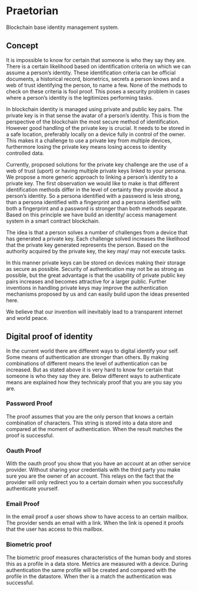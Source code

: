 # Praetorian
Blockchain base identity management system.

## Concept
It is impossible to know for certain that someone is who they say they are. There is a certain likelihood based on identification criteria on which we can assume a person’s identity. These identification criteria can be official documents, a historical record, biometrics, secrets a person knows and a web of trust identifying the person, to name a few. None of the methods to check on these criteria is fool proof. This poses a security problem in cases where a person’s identity is the legitimizes performing tasks.

In blockchain identity is managed using private and public key pairs. The private key is in that sense the avatar of a person’s identity. This is from the perspective of the blockchain the most secure method of identification. However good handling of the private key is crucial. It needs to be stored in a safe location, preferably locally on a device fully in control of the owner. This makes it a challenge to use a private key from multiple devices, furthermore losing the private key means losing access to identity controlled data. 

Currently, proposed solutions for the private key challenge are the use of a web of trust (uport) or having multiple private keys linked to your persona. We propose a more generic approach to linking a person’s identity to a private key. The first observation we would like to make is that different identification methods differ in the level  of certainty they provide about a person’s identity. So a persona identified with a password is less strong, than a persona identified with a fingerprint and a persona identified with both a fingerprint and a password is stronger than both methods separate. Based on this principle we have build an identity/ access management system in a smart contract blockchain.

The idea is that a person solves a number of challenges from a device that has generated a private key. Each challenge solved increases the likelihood that the private key generated represents the person. Based on the authority acquired by the private key, the key may/  may not execute tasks. 

In this manner private keys can be stored on devices making their storage as secure as possible. Security of authentication may not be as strong as possible, but the great advantage is that the usability of private public key pairs increases and becomes attractive for a larger public. Further inventions in handling private keys may improve the authentication mechanisms proposed by us and can easily build upon the ideas presented here.

We believe that our invention will inevitably lead to a transparent internet and world peace.

## Digital proof of identity
In the current world there are different ways to digital identify your self. Some means of authentication are stronger than others. By making combinations of different means the level of authentication can be increased. But as stated above it is very hard to know for certain that someone is who they say they are. Below different ways to authenticate means are explained how they technicaly proof that you are you say you are.

### Password Proof
The proof assumes that you are the only person that knows a certain combination of characters. This string is stored into a data store and compared at the moment of authentication. When the result matches the proof is successful.

### Oauth Proof
With the oauth proof you show that you have an account at an other service provider. Without sharing your credentials with the third party you make sure you are the owner of an account. This relays on the fact that the provider will only redirect you to a certain domain when you successfully authenticate yourself.

### Email Proof
In the email proof a user shows show to have access to an certain mailbox. The provider sends an email with a link. When the link is opened it proofs that the user has access to this mailbox.

### Biometric proof
The biometric proof measures characteristics of the human body and stores this as a profile in a data store. Metrics are measured with a device. During authentication the same profile will be created and compared with the profile in the datastore. When ther is a match the authentication was successful.

